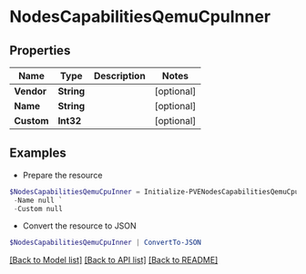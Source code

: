 # NodesCapabilitiesQemuCpuInner
## Properties

Name | Type | Description | Notes
------------ | ------------- | ------------- | -------------
**Vendor** | **String** |  | [optional] 
**Name** | **String** |  | [optional] 
**Custom** | **Int32** |  | [optional] 

## Examples

- Prepare the resource
```powershell
$NodesCapabilitiesQemuCpuInner = Initialize-PVENodesCapabilitiesQemuCpuInner  -Vendor null `
 -Name null `
 -Custom null
```

- Convert the resource to JSON
```powershell
$NodesCapabilitiesQemuCpuInner | ConvertTo-JSON
```

[[Back to Model list]](../README.md#documentation-for-models) [[Back to API list]](../README.md#documentation-for-api-endpoints) [[Back to README]](../README.md)

